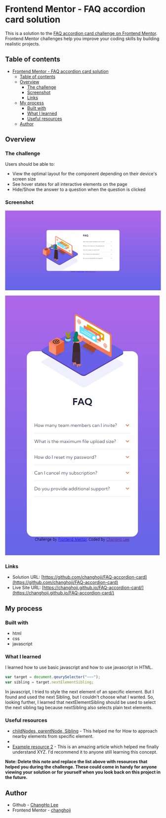 # Frontend Mentor - FAQ accordion card solution

This is a solution to the [FAQ accordion card challenge on Frontend Mentor](https://www.frontendmentor.io/challenges/faq-accordion-card-XlyjD0Oam). Frontend Mentor challenges help you improve your coding skills by building realistic projects. 

## Table of contents

- [Frontend Mentor - FAQ accordion card solution](#frontend-mentor---faq-accordion-card-solution)
  - [Table of contents](#table-of-contents)
  - [Overview](#overview)
    - [The challenge](#the-challenge)
    - [Screenshot](#screenshot)
    - [Links](#links)
  - [My process](#my-process)
    - [Built with](#built-with)
    - [What I learned](#what-i-learned)
    - [Useful resources](#useful-resources)
  - [Author](#author)

## Overview

### The challenge

Users should be able to:

- View the optimal layout for the component depending on their device's screen size
- See hover states for all interactive elements on the page
- Hide/Show the answer to a question when the question is clicked

### Screenshot

![](./screenshot/screenshot-desktop.png)

![](./screenshot/screenshot-mobile.png)

### Links

- Solution URL: [https://github.com/changhoji/FAQ-accordion-card](https://github.com/changhoji/FAQ-accordion-card)
- Live Site URL: [https://changhoji.github.io/FAQ-accordion-card/](https://changhoji.github.io/FAQ-accordion-card/)

## My process

### Built with

- html
- css
- javascript

### What I learned

I learned how to use basic javascript and how to use javascript in HTML.

```js
var target = document.qeurySelector("~~~");
var sibling = target.nextElementSibling;
```

In javascript, I tried to style the next element of an specific element. But I found and used the next Sibling, but I couldn't choose what I wanted. So, looking further, I learned that nextElementSibling should be used to select the next sibling tag because nextSibling also selects plain text elements.


### Useful resources

- [childNodes, parentNode, Sibling](https://itun.tistory.com/501) - This helped me for How to approach nearby elements from specific element.
- 
- [Example resource 2](https://www.example.com) - This is an amazing article which helped me finally understand XYZ. I'd recommend it to anyone still learning this concept.

**Note: Delete this note and replace the list above with resources that helped you during the challenge. These could come in handy for anyone viewing your solution or for yourself when you look back on this project in the future.**

## Author

- Github - [ChangHo Lee](https://github.com/changhoji)
- Frontend Mentor - [changhoji](https://www.frontendmentor.io/profile/changhoji)